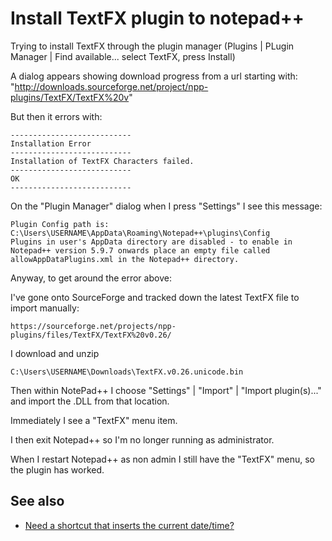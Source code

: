 # Install TextFX plugin to notepad++

Trying to install TextFX through the plugin manager (Plugins | PLugin Manager | Find available... select TextFX, press Install)	

A dialog appears showing download progress from a url starting with: "http://downloads.sourceforge.net/project/npp-plugins/TextFX/TextFX%20v"

But then it errors with:

	---------------------------
	Installation Error
	---------------------------
	Installation of TextFX Characters failed.
	---------------------------
	OK   
	---------------------------

On the "Plugin Manager" dialog when I press "Settings" I see this message:

	
	Plugin Config path is:
	C:\Users\USERNAME\AppData\Roaming\Notepad++\plugins\Config
	Plugins in user's AppData directory are disabled - to enable in Notepad++ version 5.9.7 onwards place an empty file called allowAppDataPlugins.xml in the Notepad++ directory.
	

Anyway, to get around the error above:

I've gone onto SourceForge and tracked down the latest TextFX file to import manually:

	https://sourceforge.net/projects/npp-plugins/files/TextFX/TextFX%20v0.26/	
	
I download and unzip 

	C:\Users\USERNAME\Downloads\TextFX.v0.26.unicode.bin
	
Then within NotePad++ I choose "Settings" | "Import" | "Import plugin(s)..." and import the .DLL from that location.

Immediately I see a "TextFX" menu item.

I then exit Notepad++ so I'm no longer running as administrator.

When I restart Notepad++ as non admin I still have the "TextFX" menu, so the plugin has worked.

## See also

 * [Need a shortcut that inserts the current date/time?](todays_date.md)